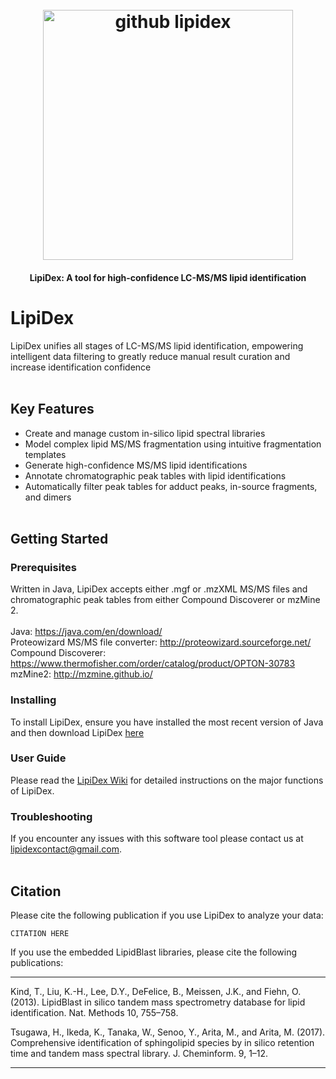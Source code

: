 <h1 align="center">
  <br>
  <a><img src="https://image.ibb.co/cu9VmG/github_lipidex.png" alt="github lipidex" width="400"></a>
  <br>
</h1>

<h4 align="center">LipiDex: A tool for high-confidence LC-MS/MS lipid identification </a></h4>


# LipiDex

LipiDex unifies all stages of LC-MS/MS lipid identification, empowering intelligent data filtering to greatly reduce manual result curation and increase identification confidence<br><br>

## Key Features

* Create and manage custom in-silico lipid spectral libraries
* Model complex lipid MS/MS fragmentation using intuitive fragmentation templates
* Generate high-confidence MS/MS lipid identifications
* Annotate chromatographic peak tables with lipid identifications
* Automatically filter peak tables for adduct peaks, in-source fragments, and dimers<br><br>


## Getting Started

### Prerequisites

Written in Java, LipiDex accepts either .mgf or .mzXML MS/MS files and chromatographic peak tables from either Compound Discoverer or mzMine 2.<br><br>
Java: https://java.com/en/download/<br>
Proteowizard MS/MS file converter: http://proteowizard.sourceforge.net/ <br>
Compound Discoverer: https://www.thermofisher.com/order/catalog/product/OPTON-30783<br>
mzMine2: http://mzmine.github.io/

### Installing

To install LipiDex, ensure you have installed the most recent version of Java and then download LipiDex [here](https://github.com/phutch89/test/archive/master.zip)


### User Guide

Please read the [LipiDex Wiki](https://github.com/phutch89/test/wiki#welcome-to-the-lipidex-wiki) for detailed instructions on the major functions of LipiDex.

### Troubleshooting

If you encounter any issues with this software tool please contact us at lipidexcontact@gmail.com.<br><br>

## Citation

Please cite the following publication if you use LipiDex to analyze your data:
```
CITATION HERE
```
If you use the embedded LipidBlast libraries, please cite the following publications:

---
Kind, T., Liu, K.-H., Lee, D.Y., DeFelice, B., Meissen, J.K., and Fiehn, O. (2013). LipidBlast in silico tandem mass spectrometry database for lipid identification. Nat. Methods 10, 755–758.

Tsugawa, H., Ikeda, K., Tanaka, W., Senoo, Y., Arita, M., and Arita, M. (2017). Comprehensive identification of sphingolipid species by in silico retention time and tandem mass spectral library. J. Cheminform. 9, 1–12.

---
